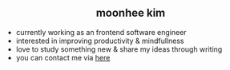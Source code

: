 <div align="center">
  

## moonhee kim
</div>

- currently working as an frontend software engineer 
- interested in improving productivity & mindfullness
- love to study something new & share my ideas through writing 
- you can contact me via [here](hellomooneekim@gmail) 
